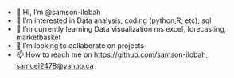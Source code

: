 - 👋 Hi, I’m @samson-ilobah
- 👀 I’m interested in Data analysis, coding (python,R, etc), sql
- 🌱 I’m currently learning Data visualization ms excel, forecasting, marketbasket
- 💞️ I’m looking to collaborate on projects
- 📫 How to reach me on https://github.com/samson-ilobah, samuel2478@yahoo.ca

<!---
samson-ilobah/samson-ilobah is a ✨ special ✨ repository because its `README.md` (this file) appears on your GitHub profile.
You can click the Preview link to take a look at your changes.
--->

